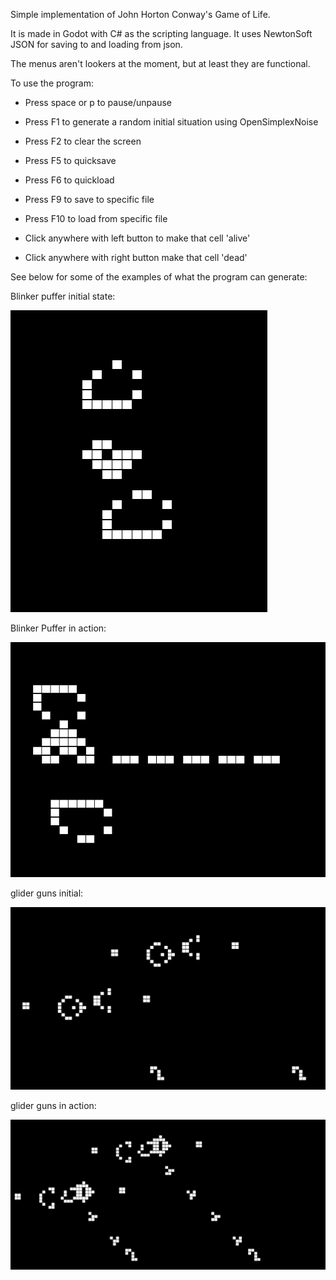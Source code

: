 Simple implementation of John Horton Conway's Game of Life. 

It is made in Godot with C# as the scripting language. 
It uses NewtonSoft JSON for saving to and loading from json. 

The menus aren't lookers at the moment, but at least they are functional. 

To use the program:
- Press space or p to pause/unpause
- Press F1 to generate a random initial situation using OpenSimplexNoise
- Press F2 to clear the screen
- Press F5 to quicksave
- Press F6 to quickload
- Press F9 to save to specific file
- Press F10 to load from specific file

- Click anywhere with left button to make that cell 'alive'
- Click anywhere with right button make that cell 'dead'


See below for some of the examples of what the program can generate:

Blinker puffer initial state:

![Blinker Puffer](https://github.com/kelgrim/CSharpGameOfLife/blob/master/example_output/blinker_puffer_1.png)

Blinker Puffer in action:

![Blinker Puffer 2](https://github.com/kelgrim/CSharpGameOfLife/blob/master/example_output/blinker_puffer_2.png)

glider guns initial:

![Glider gun 1](https://github.com/kelgrim/CSharpGameOfLife/blob/master/example_output/doublge_gliders1.png)

glider guns in action:

![Glider gun 2](https://github.com/kelgrim/CSharpGameOfLife/blob/master/example_output/double_gliders2.png)
